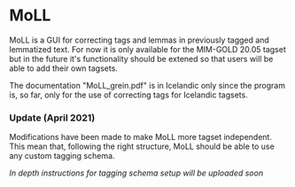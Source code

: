 # MoLL

MoLL is a GUI for correcting tags and lemmas in previously tagged and lemmatized text.
For now it is only available for the MIM-GOLD 20.05 tagset but in the future it's functionality
should be extened so that users will be able to add their own tagsets.

The documentation "MoLL_grein.pdf" is in Icelandic only since the program is, so far, only for the use of
correcting tags for Icelandic tagsets.

### Update (April 2021)

Modifications have been made to make MoLL more tagset independent. This mean that, following the right structure,
MoLL should be able to use any custom tagging schema.

*In depth instructions for tagging schema setup will be uploaded soon*
